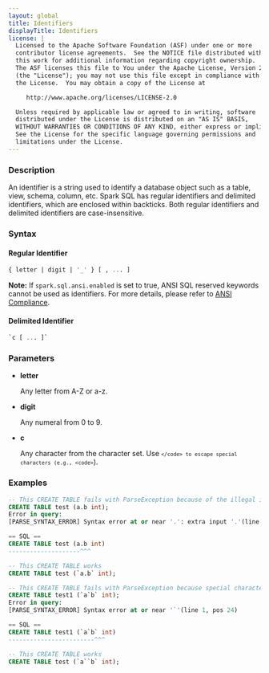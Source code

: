 ```yaml
---
layout: global
title: Identifiers
displayTitle: Identifiers
license: |
  Licensed to the Apache Software Foundation (ASF) under one or more
  contributor license agreements.  See the NOTICE file distributed with
  this work for additional information regarding copyright ownership.
  The ASF licenses this file to You under the Apache License, Version 2.0
  (the "License"); you may not use this file except in compliance with
  the License.  You may obtain a copy of the License at

     http://www.apache.org/licenses/LICENSE-2.0

  Unless required by applicable law or agreed to in writing, software
  distributed under the License is distributed on an "AS IS" BASIS,
  WITHOUT WARRANTIES OR CONDITIONS OF ANY KIND, either express or implied.
  See the License for the specific language governing permissions and
  limitations under the License.
---
```


### Description

An identifier is a string used to identify a database object such as a table, view, schema, column, etc. Spark SQL has regular identifiers and delimited identifiers, which are enclosed within backticks. Both regular identifiers and delimited identifiers are case-insensitive.

### Syntax

#### Regular Identifier

```sql
{ letter | digit | '_' } [ , ... ]
```
**Note:** If `spark.sql.ansi.enabled` is set to true, ANSI SQL reserved keywords cannot be used as identifiers. For more details, please refer to [ANSI Compliance](sql-ref-ansi-compliance.html).

#### Delimited Identifier

```sql
`c [ ... ]`
```

### Parameters

* **letter**

    Any letter from A-Z or a-z.

* **digit**

    Any numeral from 0 to 9.

* **c**

    Any character from the character set. Use <code>`</code> to escape special characters (e.g., <code>`</code>).

### Examples

```sql
-- This CREATE TABLE fails with ParseException because of the illegal identifier name a.b
CREATE TABLE test (a.b int);
Error in query:
[PARSE_SYNTAX_ERROR] Syntax error at or near '.': extra input '.'(line 1, pos 20)

== SQL ==
CREATE TABLE test (a.b int)
--------------------^^^

-- This CREATE TABLE works
CREATE TABLE test (`a.b` int);

-- This CREATE TABLE fails with ParseException because special character ` is not escaped
CREATE TABLE test1 (`a`b` int);
Error in query:
[PARSE_SYNTAX_ERROR] Syntax error at or near '`'(line 1, pos 24)

== SQL ==
CREATE TABLE test1 (`a`b` int)
------------------------^^^

-- This CREATE TABLE works
CREATE TABLE test (`a``b` int);
```
